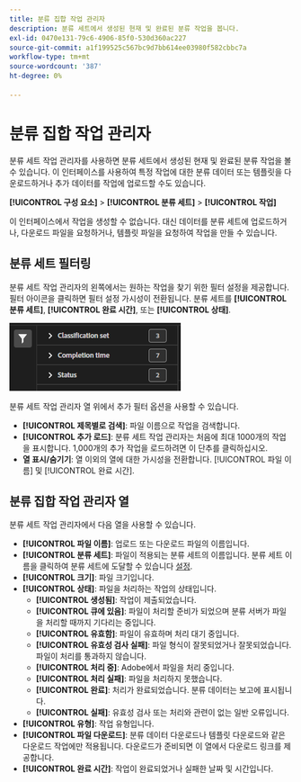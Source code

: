 ```yaml
---
title: 분류 집합 작업 관리자
description: 분류 세트에서 생성된 현재 및 완료된 분류 작업을 봅니다.
exl-id: 0470e131-79c6-4906-85f0-530d360ac227
source-git-commit: a1f199525c567bc9d7bb614ee03980f582cbbc7a
workflow-type: tm+mt
source-wordcount: '387'
ht-degree: 0%

---
```


# 분류 집합 작업 관리자

분류 세트 작업 관리자를 사용하면 분류 세트에서 생성된 현재 및 완료된 분류 작업을 볼 수 있습니다. 이 인터페이스를 사용하여 특정 작업에 대한 분류 데이터 또는 템플릿을 다운로드하거나 추가 데이터를 작업에 업로드할 수도 있습니다.

**[!UICONTROL 구성 요소]** > **[!UICONTROL 분류 세트]** > **[!UICONTROL 작업]**

이 인터페이스에서 작업을 생성할 수 없습니다. 대신 데이터를 분류 세트에 업로드하거나, 다운로드 파일을 요청하거나, 템플릿 파일을 요청하여 작업을 만들 수 있습니다.

## 분류 세트 필터링

분류 세트 작업 관리자의 왼쪽에서는 원하는 작업을 찾기 위한 필터 설정을 제공합니다. 필터 아이콘을 클릭하면 필터 설정 가시성이 전환됩니다. 분류 세트를 **[!UICONTROL 분류 세트]**, **[!UICONTROL 완료 시간]**, 또는 **[!UICONTROL 상태]**.

![분류 세트 작업 필터](../assets/classification-set-job-filters.png)

분류 세트 작업 관리자 열 위에서 추가 필터 옵션을 사용할 수 있습니다.

* **[!UICONTROL 제목별로 검색]**: 파일 이름으로 작업을 검색합니다.
* **[!UICONTROL 추가 로드]**: 분류 세트 작업 관리자는 처음에 최대 1000개의 작업을 표시합니다. 1,000개의 추가 작업을 로드하려면 이 단추를 클릭하십시오.
* **열 표시/숨기기**: 열 이외의 열에 대한 가시성을 전환합니다. [!UICONTROL 파일 이름] 및 [!UICONTROL 완료 시간].

## 분류 집합 작업 관리자 열

분류 세트 작업 관리자에서 다음 열을 사용할 수 있습니다.

* **[!UICONTROL 파일 이름]**: 업로드 또는 다운로드 파일의 이름입니다.
* **[!UICONTROL 분류 세트]**: 파일이 적용되는 분류 세트의 이름입니다. 분류 세트 이름을 클릭하여 분류 세트에 도달할 수 있습니다 [설정](settings.md).
* **[!UICONTROL 크기]**: 파일 크기입니다.
* **[!UICONTROL 상태]**: 파일을 처리하는 작업의 상태입니다.
   * **[!UICONTROL 생성됨]**: 작업이 제출되었습니다.
   * **[!UICONTROL 큐에 있음]**: 파일이 처리할 준비가 되었으며 분류 서버가 파일을 처리할 때까지 기다리는 중입니다.
   * **[!UICONTROL 유효함]**: 파일이 유효하며 처리 대기 중입니다.
   * **[!UICONTROL 유효성 검사 실패]**: 파일 형식이 잘못되었거나 잘못되었습니다. 파일이 처리를 통과하지 않습니다.
   * **[!UICONTROL 처리 중]**: Adobe에서 파일을 처리 중입니다.
   * **[!UICONTROL 처리 실패]**: 파일을 처리하지 못했습니다.
   * **[!UICONTROL 완료]**: 처리가 완료되었습니다. 분류 데이터는 보고에 표시됩니다.
   * **[!UICONTROL 실패]**: 유효성 검사 또는 처리와 관련이 없는 일반 오류입니다.
* **[!UICONTROL 유형]**: 작업 유형입니다.
* **[!UICONTROL 파일 다운로드]**: 분류 데이터 다운로드나 템플릿 다운로드와 같은 다운로드 작업에만 적용됩니다. 다운로드가 준비되면 이 열에서 다운로드 링크를 제공합니다.
* **[!UICONTROL 완료 시간]**: 작업이 완료되었거나 실패한 날짜 및 시간입니다.
